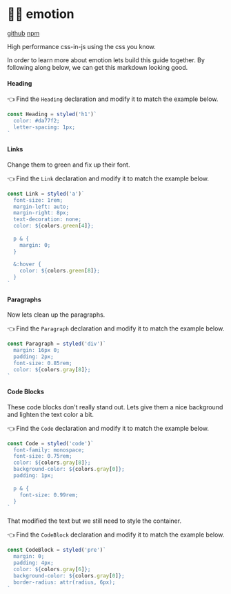 # 👩‍🎤 emotion

[github](https://github.com/tkh44/emotion)
[npm](https://npm.im/emotion)

High performance css-in-js using the css you know.


In order to learn more about emotion lets build this guide together. By following along below, we can get this markdown looking good.

#### Heading

👈 Find the `Heading` declaration and modify it to match the example below.

```jsx
const Heading = styled('h1')`
  color: #da77f2;
  letter-spacing: 1px;
`
```

#### Links

Change them to green and fix up their font.

👈 Find the `Link` declaration and modify it to match the example below.

```jsx
const Link = styled('a')`
  font-size: 1rem;
  margin-left: auto;
  margin-right: 8px;
  text-decoration: none;
  color: ${colors.green[4]};
  
  p & {
    margin: 0;
  }
  
  &:hover {
    color: ${colors.green[8]};
  }
`
```

#### Paragraphs

Now lets clean up the paragraphs.

👈 Find the `Paragraph` declaration and modify it to match the example below.

```jsx
const Paragraph = styled('div')`
  margin: 16px 0;
  padding: 2px;
  font-size: 0.85rem;
  color: ${colors.gray[8]};
`
```

#### Code Blocks

These code blocks don't really stand out. Lets give them a nice background and lighten the text color a bit.

👈 Find the `Code` declaration and modify it to match the example below.

```jsx
const Code = styled('code')`
  font-family: monospace;
  font-size: 0.75rem;
  color: ${colors.gray[8]};
  background-color: ${colors.gray[0]};
  padding: 1px;
  
  p & {
    font-size: 0.99rem;
  }
`
```

That modified the text but we still need to style the container.

👈 Find the `CodeBlock` declaration and modify it to match the example below.

```jsx
const CodeBlock = styled('pre')`
  margin: 0;
  padding: 4px;
  color: ${colors.gray[6]};
  background-color: ${colors.gray[0]};
  border-radius: attr(radius, 6px);
`
```


